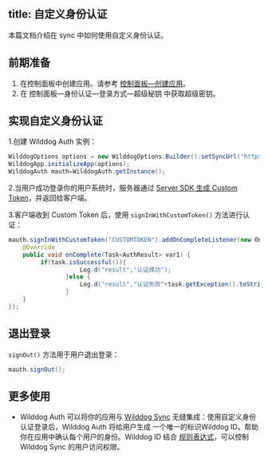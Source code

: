 
title:  自定义身份认证
---

本篇文档介绍在 sync 中如何使用自定义身份认证。



## 前期准备

1. 在控制面板中创建应用。请参考 [控制面板—创建应用](/console/creat.html#创建一个野狗应用)。
2. 在 控制面板—身份认证—登录方式—超级秘钥 中获取超级密钥。



## 实现自定义身份认证


1.创建 Wilddog Auth 实例：

```java
WilddogOptions options = new WilddogOptions.Builder().setSyncUrl("https://<wilddog appId>.wilddogio.com").build();
WilddogApp.initializeApp(options);
WilddogAuth mauth=WilddogAuth.getInstance();
```

2.当用户成功登录你的用户系统时，服务器通过 [Server SDK 生成 Custom Token](/auth/Server/server.html)，并返回给客户端。

3.客户端收到 Custom Token 后，使用 `signInWithCustomToken()` 方法进行认证：

```java 
mauth.signInWithCustomToken("CUSTOMTOKEN").addOnCompleteListener(new OnCompleteListener<AuthResult>() {
    @Override
    public void onComplete(Task<AuthResult> var1) {
         if(task.isSuccessful()){
                    Log.d("result","认证成功");
                }else {
                    Log.d("result","认证失败"+task.getException().toString());
                }
    }
});
```

## 退出登录

`signOut()` 方法用于用户退出登录：

```java
mauth.signOut();
```

## 更多使用

- Wilddog Auth 可以将你的应用与 [Wilddog Sync](/sync/java/index.html) 无缝集成：使用自定义身份认证登录后，Wilddog Auth 将给用户生成 一个唯一的标识Wilddog ID，帮助你在应用中确认每个用户的身份。Wilddog ID 结合 [规则表达式](/sync/java/rules/introduce.html)，可以控制 Wilddog Sync 的用户访问权限。
